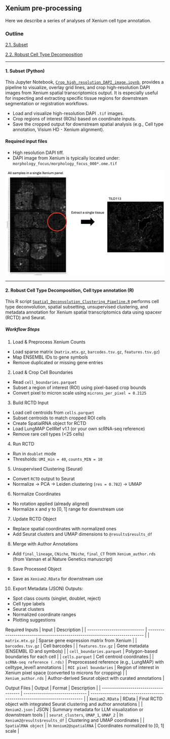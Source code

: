 ## Xenium pre-processing
Here we describe a series of analyses of Xenium cell type annotation.

### Outline
[2.1. Subset](#1-subset-python)

[2.2. Robust Cell Type Decomposition](#2-robust-cell-type-decomposition-cell-type-annotation-r)


---
#### 1. Subset (Python)
This Jupyter Notebook, [`Crop_high_resolution_DAPI_image.ipynb`](./Xenium_Crop_high_resolution_DAPI.ipynb), provides a pipeline to visualize, overlay grid lines, and crop high-resolution DAPI images from Xenium spatial transcriptomics output. It is especially useful for inspecting and extracting specific tissue regions for downstream segmentation or registration workflows.
- Load and visualize high-resolution DAPI `.tif` images.
- Crop regions of interest (ROIs) based on coordinate inputs.
- Save the cropped output for downstream spatial analysis (e.g., Cell type annotation, Visium HD - Xenium alignment).

#### Required input files
- High resolution DAPI tiff. 
- DAPI image from Xenium is typically located under: `morphology_focus/morphology_focus_000*.ome.tif`

<img src="./figures/Xenium_subset_overview.png" alt="Overview" width="700"/>

---

#### 2. Robust Cell Type Decomposition, Cell type annotation (R)
This R script [`Spatial_Deconvolution_Clustering_Pipeline.R`](./Tissue2_celltype_annotation.R) performs cell type deconvolution, spatial subsetting, unsupervised clustering, and metadata annotation for Xenium spatial transcriptomics data using spacexr (RCTD) and Seurat.

##### Workflow Steps
1. Load & Preprocess Xenium Counts
- Load sparse matrix (`matrix.mtx.gz`, `barcodes.tsv.gz`, `features.tsv.gz`)
- Map ENSEMBL IDs to gene symbols
- Remove duplicated or missing gene entries

2. Load & Crop Cell Boundaries
- Read `cell_boundaries.parquet`
- Subset a region of interest (ROI) using pixel-based crop bounds
- Convert pixel to micron scale using `microns_per_pixel = 0.2125`

3. Build RCTD Input
- Load cell centroids from `cells.parquet`
- Subset centroids to match cropped ROI cells
- Create SpatialRNA object for RCTD
- Load LungMAP CellRef v1.1 (or your own scRNA-seq reference)
- Remove rare cell types (<25 cells)

4. Run RCTD
- Run in `doublet` mode
- Thresholds: `UMI_min = 40`, `counts_MIN = 10`

5. Unsupervised Clustering (Seurat)
- Convert `RCTD` output to Seurat
- Normalize → PCA → Leiden clustering (`res = 0.782`) → UMAP

6. Normalize Coordinates
- No rotation applied (already aligned)
- Normalize x and y to [0, 1] range for downstream use

7. Update RCTD Object
- Replace spatial coordinates with normalized ones
- Add Seurat clusters and UMAP dimensions to `@results$results_df`

8. Merge with Author Annotations
- Add `final_lineage`, `CNiche`, `TNiche`, `final_CT` from `Xenium_author.rds` (from Vannan et al Nature Genetics manuscript)

9. Save Processed Object
- Save as `Xenium2.RData` for downstream use

10. Export Metadata (JSON)
Outputs:
- Spot class counts (singlet, doublet, reject)
- Cell type labels
- Seurat clusters
- Normalized coordinate ranges
- Plotting suggestions

Required Inputs
| Input                        | Description                                                                  |
| ---------------------------- | ---------------------------------------------------------------------------- |
| `matrix.mtx.gz`              | Sparse gene expression matrix from Xenium                                    |
| `barcodes.tsv.gz`            | Cell barcodes                                                                |
| `features.tsv.gz`            | Gene metadata (ENSEMBL ID and symbols)                                       |
| `cell_boundaries.parquet`    | Polygon-based boundaries for each cell                                       |
| `cells.parquet`              | Cell centroid coordinates                                                    |
| `scRNA-seq reference (.rds)` | Preprocessed reference (e.g., LungMAP) with celltype\_level1 annotations     |
| `ROI pixel boundaries`       | Region of interest in Xenium pixel space (converted to microns for cropping) |
| `Xenium_author.rds`          | Author-derived Seurat object with curated annotations                        |

Output Files
| Output                                | Format                          | Description                                                                |
| ------------------------------------- | ------------------------------- | -------------------------------------------------------------------------- |
| `Xenium2.RData`                       | RData                           | Final RCTD object with integrated Seurat clustering and author annotations |
| `Xenium2.json`                        | JSON                            | Summary metadata for LLM visualization or downstream tools                 |
| `seurat_clusters`, `UMAP_1`, `UMAP_2` | In `Xenium2@results$results_df` | Clustering and UMAP coordinates                                            |
| `SpatialRNA object`                   | In `Xenium2@spatialRNA`         | Coordinates normalized to \[0, 1] scale                                    |






























